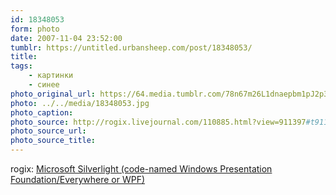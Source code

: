 ```yaml
---
id: 18348053
form: photo
date: 2007-11-04 23:52:00
tumblr: https://untitled.urbansheep.com/post/18348053/
title:
tags:
    - картинки
    - синее
photo_original_url: https://64.media.tumblr.com/78n67m26L1dnaepbm1pJ2p3M_1280.jpg
photo: ../../media/18348053.jpg
photo_caption:
photo_source: http://rogix.livejournal.com/110885.html?view=911397#t911397
photo_source_url:
photo_source_title:
---
```


<p>rogix: <a href="http://rogix.livejournal.com/110885.html">Microsoft Silverlight (code-named Windows Presentation Foundation/Everywhere or WPF)</a></p>
